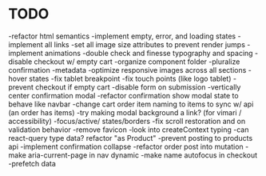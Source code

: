 # TODO

-refactor html semantics
-implement empty, error, and loading states
-implement all links
-set all image size attributes to prevent render jumps
-implement animations
-double check and finesse typography and spacing
-disable checkout w/ empty cart
-organize component folder
-pluralize confirmation
-metadata
-optimize responsive images across all sections
-hover states
-fix tablet breakpoint
-fix touch points (like logo tablet)
-prevent checkout if empty cart
-disable form on submission
-vertically center confirmation modal
-refactor confirmation show modal state to behave like navbar
-change cart order item naming to items to sync w/ api (an order has items)
-try making modal background a link? (for vimari / accessibility)
-focus/active/ states/borders
-fix scroll restoration and on validation behavior
-remove favicon
-look into createContext typing
-can react-query type data? refactor "as Product"
-prevent posting to products api
-implement confirmation collapse
-refactor order post into mutation
-make aria-current-page in nav dynamic
-make name autofocus in checkout
-prefetch data
